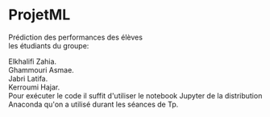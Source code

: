 # ProjetML
Prédiction des performances des élèves  <br/>
les étudiants du groupe:

Elkhalifi Zahia. <br/>
Ghammouri Asmae.  <br/>
Jabri Latifa. <br/>
Kerroumi Hajar. <br/>
Pour exécuter le code il suffit d'utiliser le notebook Jupyter de la distribution Anaconda qu'on a utilisé durant les séances de Tp.
